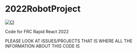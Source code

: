 # 2022RobotProject 
[![CI](https://github.com/LakotaRobotics1038/2022RobotProject/actions/workflows/main.yml/badge.svg)](https://github.com/LakotaRobotics1038/2022RobotProject/actions/workflows/main.yml)

Code for FRC Rapid React 2022

PLEASE LOOK AT ISSUES/PROJECTS THAT IS WHERE ALL THE INFORMATION ABOUT THIS CODE IS
